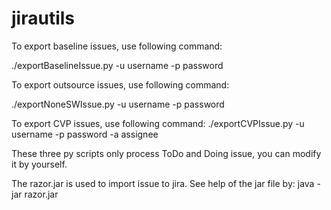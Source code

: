 # jirautils

To export baseline issues, use following command:

./exportBaselineIssue.py -u username -p password

To export outsource issues, use following command:

./exportNoneSWIssue.py -u username -p password

To export CVP issues, use following command:
./exportCVPIssue.py -u username -p password -a assignee

These three py scripts only process ToDo and Doing issue, you can modify it by yourself.

The razor.jar is used to import issue to jira. See help of the jar file by:
java -jar razor.jar
